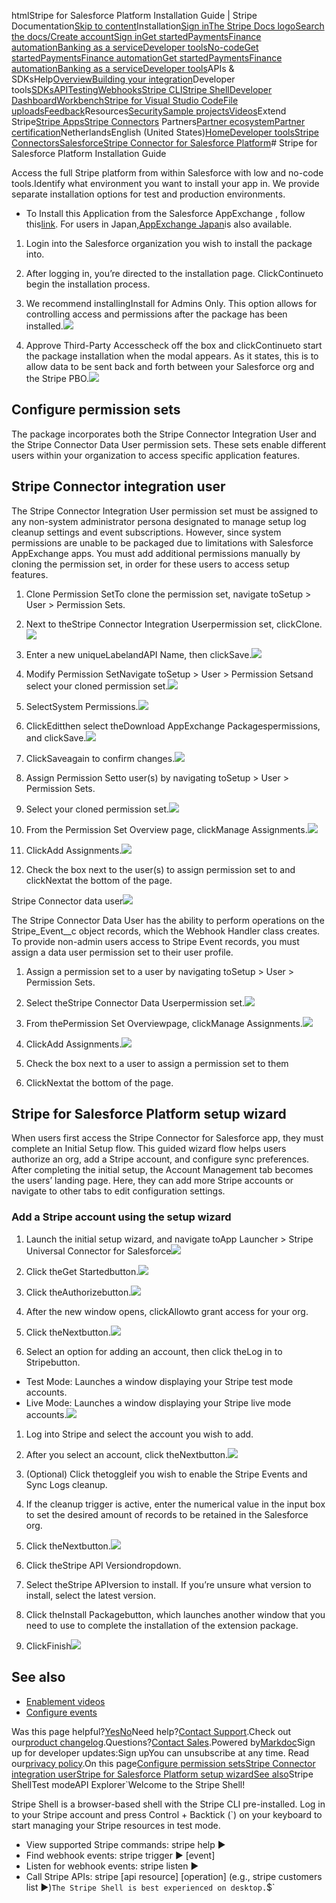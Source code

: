 htmlStripe for Salesforce Platform Installation Guide | Stripe Documentation[Skip to content](#main-content)Installation[Sign in](https://dashboard.stripe.com/login?redirect=https%3A%2F%2Fdocs.stripe.com%2Fplugins%2Fstripe-connector-for-salesforce%2Finstallation-guide)[The Stripe Docs logo](/)[Search the docs/](#)[Create account](https://dashboard.stripe.com/register)[Sign in](https://dashboard.stripe.com/login?redirect=https%3A%2F%2Fdocs.stripe.com%2Fplugins%2Fstripe-connector-for-salesforce%2Finstallation-guide)[Get started](/get-started)[Payments](/payments)[Finance automation](/finance-automation)[Banking as a service](/financial-services)[Developer tools](/development)[No-code](/no-code)[Get started](/get-started)[Payments](/payments)[Finance automation](/finance-automation)[](#)[Get started](/get-started)[Payments](/payments)[Finance automation](/finance-automation)[Banking as a service](/financial-services)[Developer tools](/development)[](#)APIs & SDKsHelp[Overview](/docs/development)[Building your integration](#)Developer tools[SDKs](#)[API](#)[Testing](#)[Webhooks](#)[Stripe CLI](#)[Stripe Shell](#)[Developer Dashboard](#)[Workbench](#)[Stripe for Visual Studio Code](/docs/stripe-vscode)[File uploads](/docs/file-upload)[Feedback](/docs/dev-tools-csat)Resources[Security](#)[Sample projects](#)[Videos](#)Extend Stripe[Stripe Apps](#)[Stripe Connectors](#)
Partners[Partner ecosystem](/docs/partners)[Partner certification](/docs/partners/training-and-certification)NetherlandsEnglish (United States)[](#)[](#)[Home](/docs)[Developer tools](/docs/development)[Stripe Connectors](/docs/connectors)[Salesforce](/docs/connectors/salesforce)[Stripe Connector for Salesforce Platform](/docs/connectors/stripe-connector-for-salesforce/overview)# Stripe for Salesforce Platform Installation Guide

Access the full Stripe platform from within Salesforce with low and no-code tools.Identify what environment you want to install your app in. We provide separate installation options for test and production environments.

- To Install this Application from the Salesforce AppExchange , follow this[link](https://appexchange.salesforce.com/appxListingDetail?listingId=4dff0f8e-0b10-47c2-a3a3-f3905e7f7927). For users in Japan,[AppExchange Japan](https://appexchangejp.salesforce.com/appxListingDetail?listingId=a0N3u00000RgdoWEAR)is also available.

1. Login into the Salesforce organization you wish to install the package into.
2. After logging in, you’re directed to the installation page. ClickContinueto begin the installation process.
3. We recommend installingInstall for Admins Only. This option allows for controlling access and permissions after the package has been installed.![](https://b.stripecdn.com/docs-statics-srv/assets/SFU_AdminOnly.39c4e7785aaaacfa3a88ffd07b8d2aa1.png)


4. Approve Third-Party Accesscheck off the box and clickContinueto start the package installation when the modal appears. As it states, this is to allow data to be sent back and forth between your Salesforce org and the Stripe PBO.![](https://b.stripecdn.com/docs-statics-srv/assets/SFU_3rdPartyAccess.f4fbd0b81b4316d943bb05bd522e07e8.png)



## Configure permission sets

The package incorporates both the Stripe Connector Integration User and the Stripe Connector Data User permission sets. These sets enable different users within your organization to access specific application features.

## Stripe Connector integration user

The Stripe Connector Integration User permission set must be assigned to any non-system administrator persona designated to manage setup log cleanup settings and event subscriptions. However, since system permissions are unable to be packaged due to limitations with Salesforce AppExchange apps. You must add additional permissions manually by cloning the permission set, in order for these users to access setup features.

1. Clone Permission SetTo clone the permission set, navigate toSetup > User > Permission Sets.
2. Next to theStripe Connector Integration Userpermission set, clickClone.![](https://b.stripecdn.com/docs-statics-srv/assets/SFU_PermissionSetClone.6ebe75de9179b7a3f83f748342ff13a7.png)


3. Enter a new uniqueLabelandAPI Name, then clickSave.![](https://b.stripecdn.com/docs-statics-srv/assets/SFU_PermissionSetLable.0a61995ecec91fb6d1dc5ad4f0cb77a9.png)


4. Modify Permission SetNavigate toSetup > User > Permission Setsand select your cloned permission set.![](https://b.stripecdn.com/docs-statics-srv/assets/SFU_PermissionSetClone.6ebe75de9179b7a3f83f748342ff13a7.png)


5. SelectSystem Permissions.![](https://b.stripecdn.com/docs-statics-srv/assets/SFU_PermissionSetPermissions.39daa8bb6675b52ceccaea30ba7ea353.png)


6. ClickEditthen select theDownload AppExchange Packagespermissions, and clickSave.![](https://b.stripecdn.com/docs-statics-srv/assets/SFU_PermissionSetPermissionsDownload.65460764a93765adacf3b4b015c22fb0.png)


7. ClickSaveagain to confirm changes.![](https://b.stripecdn.com/docs-statics-srv/assets/SFU_PermissionSetPermissionsSave.d84d2adfacdd78fe185c4048907f1f84.png)


8. Assign Permission Setto user(s) by navigating toSetup > User > Permission Sets.
9. Select your cloned permission set.![](https://b.stripecdn.com/docs-statics-srv/assets/SFU_PermissionSetClone.6ebe75de9179b7a3f83f748342ff13a7.png)


10. From the Permission Set Overview page, clickManage Assignments.![](https://b.stripecdn.com/docs-statics-srv/assets/SFU_PermissionManageAssignments.185046c3016d23886673fdb213a096fe.png)


11. ClickAdd Assignments.![](https://b.stripecdn.com/docs-statics-srv/assets/SFU_PermissionAddAssignments.bb1994dec3a8a6aad6c292b870bcaedb.png)


12. Check the box next to the user(s) to assign permission set to and clickNextat the bottom of the page.

Stripe Connector data user![](https://b.stripecdn.com/docs-statics-srv/assets/fcc3a1c24df6fcffface6110ca4963de.svg)

The Stripe Connector Data User has the ability to perform operations on the Stripe_Event__c object records, which the Webhook Handler class creates. To provide non-admin users access to Stripe Event records, you must assign a data user permission set to their user profile.

1. Assign a permission set to a user by navigating toSetup > User > Permission Sets.
2. Select theStripe Connector Data Userpermission set.![](https://b.stripecdn.com/docs-statics-srv/assets/SFU_PermissionSetPermissions_data.1ea42a4f84910f5186a9f5e411084ff1.png)


3. From thePermission Set Overviewpage, clickManage Assignments.![](https://b.stripecdn.com/docs-statics-srv/assets/SFU_PermissionManageAssignments_data.0f15bdcc0b0e5d6a38d5082184a46d81.png)


4. ClickAdd Assignments.![](https://b.stripecdn.com/docs-statics-srv/assets/SFU_PermissionAddAssignments_data.5ceefddb997ec6f16fe68ee969447979.png)


5. Check the box next to a user to assign a permission set to them
6. ClickNextat the bottom of the page.

## Stripe for Salesforce Platform setup wizard

When users first access the Stripe Connector for Salesforce app, they must complete an Initial Setup flow. This guided wizard flow helps users authorize an org, add a Stripe account, and configure sync preferences. After completing the initial setup, the Account Management tab becomes the users’ landing page. Here, they can add more Stripe accounts or navigate to other tabs to edit configuration settings.

### Add a Stripe account using the setup wizard

1. Launch the initial setup wizard, and navigate toApp Launcher > Stripe Universal Connector for Salesforce![](https://b.stripecdn.com/docs-statics-srv/assets/SFU_App.10a5208667229e897eb93dc0dfbb10c2.png)


2. Click theGet Startedbutton.![](https://b.stripecdn.com/docs-statics-srv/assets/SFU_AppGetStarted.78464fbff085da988de93c2d6de890d6.png)


3. Click theAuthorizebutton.![](https://b.stripecdn.com/docs-statics-srv/assets/SFU_AppGetStartedAuthorize.fe176d8502ff431cb46fe4bcb5ab59fb.png)


4. After the new window opens, clickAllowto grant access for your org.
5. Click theNextbutton.![](https://b.stripecdn.com/docs-statics-srv/assets/SFU_AppGetStartedAuthorizeNext.a696556bd86ed09857ef170e9032d39d.png)


6. Select an option for adding an account, then click theLog in to Stripebutton.

- Test Mode: Launches a window displaying your Stripe test mode accounts.
- Live Mode: Launches a window displaying your Stripe live mode accounts.![](https://b.stripecdn.com/docs-statics-srv/assets/SFU_AppGetStartedAuthorizeAccount.e51b1da06f1caf0065de32e6241125ad.png)



1. Log into Stripe and select the account you wish to add.
2. After you select an account, click theNextbutton.![](https://b.stripecdn.com/docs-statics-srv/assets/SFU_AppGetStartedAuthorizeAccountNext.ded02a21b3970c98af817266ea1e30fe.png)


3. (Optional) Click thetoggleif you wish to enable the Stripe Events and Sync Logs cleanup.
4. If the cleanup trigger is active, enter the numerical value in the input box to set the desired amount of records to be retained in the Salesforce org.
5. Click theNextbutton.![](https://b.stripecdn.com/docs-statics-srv/assets/SFU_AppGetStartedRecordClean.e53021fe6e2fd9ff9270215033c35f00.png)


6. Click theStripe API Versiondropdown.
7. Select theStripe APIversion to install. If you’re unsure what version to install, select the latest version.
8. Click theInstall Packagebutton, which launches another window that you need to use to complete the installation of the extension package.
9. ClickFinish![](https://b.stripecdn.com/docs-statics-srv/assets/SFU_AppGetStartedAPIInstall.974d03ade65d799799f7b363c37d3b71.png)



## See also

- [Enablement videos](/plugins/stripe-connector-for-salesforce/videos)
- [Configure events](/plugins/stripe-connector-for-salesforce/configure-events)

Was this page helpful?[Yes](#)[No](#)Need help?[Contact Support](https://support.stripe.com/).Check out our[product changelog](https://stripe.com/blog/changelog).Questions?[Contact Sales](https://stripe.com/contact/sales).Powered by[Markdoc](https://markdoc.dev)Sign up for developer updates:Sign upYou can unsubscribe at any time. Read our[privacy policy](https://stripe.com/privacy).On this page[Configure permission sets](#configure-permission-sets)[Stripe Connector integration user](#stripe-connector-integration-user)[Stripe for Salesforce Platform setup wizard](#stripe-for-salesforce-platform-setup-wizard)[See also](#see-also)Stripe ShellTest modeAPI Explorer[](https://stripe.com/docs/stripe-cli#install)`Welcome to the Stripe Shell!

Stripe Shell is a browser-based shell with the Stripe CLI pre-installed. Log in to your
Stripe account and press Control + Backtick (`) on your keyboard to start managing your Stripe
resources in test mode.

- View supported Stripe commands: stripe help ▶️
- Find webhook events: stripe trigger ▶️ [event]
- Listen for webhook events: stripe listen ▶
- Call Stripe APIs: stripe [api resource] [operation] (e.g., stripe customers list ▶️)`The Stripe Shell is best experienced on desktop.`$`